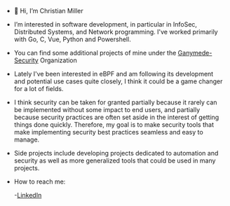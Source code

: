 - 👋 Hi, I’m Christian Miller

- I’m interested in software development, in particular in InfoSec, Distributed Systems, and Network programming. I've worked primarily with Go, C, Vue, Python and Powershell.
  
- You can find some additional projects of mine under the [Ganymede-Security](https://github.com/ganymede-security) Organization   
  
- Lately I've been interested in eBPF and am following its development and potential use cases quite closely, I think it could be a game changer for a lot of fields.  
  
- I think security can be taken for granted partially because it rarely can be implemented without some impact to end users,
  and partially because security practices are often set aside in the interest of getting things done quickly.
  Therefore, my goal is to make security tools that make implementing security best practices seamless and easy to manage.

- Side projects include developing projects dedicated to automation and security as well as more generalized tools that
  could be used in many projects. 
  
- How to reach me:

    -[LinkedIn](https://www.linkedin.com/in/christian-miller-266684168/)


<!---
christianm20358/christianm20358 is a ✨ special ✨ repository because its `README.md` (this file) appears on your GitHub profile.
You can click the Preview link to take a look at your changes.
--->
